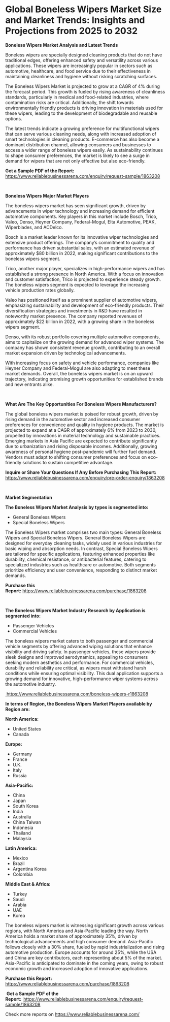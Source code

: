 <p><h1>Global Boneless Wipers Market Size and Market Trends: Insights and Projections from 2025 to 2032</h1></p><p><strong>Boneless Wipers Market Analysis and Latest Trends</strong></p>
<p><p>Boneless wipers are specially designed cleaning products that do not have traditional edges, offering enhanced safety and versatility across various applications. These wipers are increasingly popular in sectors such as automotive, healthcare, and food service due to their effectiveness in maintaining cleanliness and hygiene without risking scratching surfaces.</p><p>The Boneless Wipers Market is projected to grow at a CAGR of 4% during the forecast period. This growth is fueled by rising awareness of cleanliness standards, particularly in medical and food-related industries, where contamination risks are critical. Additionally, the shift towards environmentally friendly products is driving innovation in materials used for these wipers, leading to the development of biodegradable and reusable options.</p><p>The latest trends indicate a growing preference for multifunctional wipers that can serve various cleaning needs, along with increased adoption of smart technologies in cleaning products. E-commerce has also become a dominant distribution channel, allowing consumers and businesses to access a wider range of boneless wipers easily. As sustainability continues to shape consumer preferences, the market is likely to see a surge in demand for wipers that are not only effective but also eco-friendly.</p></p>
<p><strong>Get a Sample PDF of the Report:&nbsp;</strong> <a href="https://www.reliablebusinessarena.com/enquiry/request-sample/1863208?utm_campaign=3314&utm_medium=2&utm_source=Github&utm_content=ia&utm_term=31032025&utm_id=boneless-wipers">https://www.reliablebusinessarena.com/enquiry/request-sample/1863208</a></p>
<p>&nbsp;</p>
<p><strong>Boneless Wipers Major Market Players</strong></p>
<p><p>The boneless wipers market has seen significant growth, driven by advancements in wiper technology and increasing demand for efficient automotive components. Key players in this market include Bosch, Trico, Valeo, Denso, Heyner Company, Federal-Mogul, Elta Automotive, PEAK, Wiperblades, and ACDelco.</p><p>Bosch is a market leader known for its innovative wiper technologies and extensive product offerings. The company’s commitment to quality and performance has driven substantial sales, with an estimated revenue of approximately $80 billion in 2022, making significant contributions to the boneless wipers segment.</p><p>Trico, another major player, specializes in high-performance wipers and has established a strong presence in North America. With a focus on innovation and customer satisfaction, Trico is projected to experience steady growth. The boneless wipers segment is expected to leverage the increasing vehicle production rates globally.</p><p>Valeo has positioned itself as a prominent supplier of automotive wipers, emphasizing sustainability and development of eco-friendly products. Their diversification strategies and investments in R&D have resulted in noteworthy market presence. The company reported revenues of approximately $22 billion in 2022, with a growing share in the boneless wipers segment.</p><p>Denso, with its robust portfolio covering multiple automotive components, aims to capitalize on the growing demand for advanced wiper systems. The company has shown consistent revenue growth, contributing to an overall market expansion driven by technological advancements.</p><p>With increasing focus on safety and vehicle performance, companies like Heyner Company and Federal-Mogul are also adapting to meet these market demands. Overall, the boneless wipers market is on an upward trajectory, indicating promising growth opportunities for established brands and new entrants alike.</p></p>
<p>&nbsp;</p>
<p><strong>What Are The Key Opportunities For Boneless Wipers Manufacturers?</strong></p>
<p><p>The global boneless wipers market is poised for robust growth, driven by rising demand in the automotive sector and increased consumer preferences for convenience and quality in hygiene products. The market is projected to expand at a CAGR of approximately 6% from 2023 to 2030, propelled by innovations in material technology and sustainable practices. Emerging markets in Asia Pacific are expected to contribute significantly due to urbanization and rising disposable incomes. Additionally, growing awareness of personal hygiene post-pandemic will further fuel demand. Vendors must adapt to shifting consumer preferences and focus on eco-friendly solutions to sustain competitive advantage.</p></p>
<p><strong>Inquire or Share Your Questions If Any Before Purchasing This Report:</strong> <a href="https://www.reliablebusinessarena.com/enquiry/pre-order-enquiry/1863208?utm_campaign=3314&utm_medium=2&utm_source=Github&utm_content=ia&utm_term=31032025&utm_id=boneless-wipers">https://www.reliablebusinessarena.com/enquiry/pre-order-enquiry/1863208</a></p>
<p>&nbsp;</p>
<p><strong>Market Segmentation</strong></p>
<p><strong>The Boneless Wipers Market Analysis by types is segmented into:</strong></p>
<p><ul><li>General Boneless Wipers</li><li>Special Boneless Wipers</li></ul></p>
<p><p>The Boneless Wipers market comprises two main types: General Boneless Wipers and Special Boneless Wipers. General Boneless Wipers are designed for everyday cleaning tasks, widely used in various industries for basic wiping and absorption needs. In contrast, Special Boneless Wipers are tailored for specific applications, featuring enhanced properties like durability, chemical resistance, or antibacterial features, catering to specialized industries such as healthcare or automotive. Both segments prioritize efficiency and user convenience, responding to distinct market demands.</p></p>
<p><strong>Purchase this Report:&nbsp;</strong><a href="https://www.reliablebusinessarena.com/purchase/1863208?utm_campaign=3314&utm_medium=2&utm_source=Github&utm_content=ia&utm_term=31032025&utm_id=boneless-wipers">https://www.reliablebusinessarena.com/purchase/1863208</a></p>
<p>&nbsp;</p>
<p><strong>The Boneless Wipers Market Industry Research by Application is segmented into:</strong></p>
<p><ul><li>Passenger Vehicles</li><li>Commercial Vehicles</li></ul></p>
<p><p>The boneless wipers market caters to both passenger and commercial vehicle segments by offering advanced wiping solutions that enhance visibility and driving safety. In passenger vehicles, these wipers provide sleek designs and improved aerodynamics, appealing to consumers seeking modern aesthetics and performance. For commercial vehicles, durability and reliability are critical, as wipers must withstand harsh conditions while ensuring optimal visibility. This dual application supports a growing demand for innovative, high-performance wiper systems across the automotive industry.</p></p>
<p><a href="https://www.reliablebusinessarena.com/boneless-wipers-r1863208?utm_campaign=3314&utm_medium=2&utm_source=Github&utm_content=ia&utm_term=31032025&utm_id=boneless-wipers">&nbsp;https://www.reliablebusinessarena.com/boneless-wipers-r1863208</a></p>
<p><strong>In terms of Region, the Boneless Wipers Market Players available by Region are:</strong></p>
<p>
    <p> <strong> North America: </strong>
        <ul>
            <li>United States</li>
            <li>Canada</li>
        </ul>
        </p> 
    <p> <strong> Europe: </strong>
        <ul>
            <li>Germany</li>
            <li>France</li>
            <li>U.K.</li>
            <li>Italy</li>
            <li>Russia</li>
        </ul>
        </p> 
    <p> <strong> Asia-Pacific: </strong>
        <ul>
            <li>China</li>
            <li>Japan</li>
            <li>South Korea</li>
            <li>India</li>
            <li>Australia</li>
            <li>China Taiwan</li>
            <li>Indonesia</li>
            <li>Thailand</li>
            <li>Malaysia</li>
        </ul>
        </p> 
    <p> <strong> Latin America: </strong>
        <ul>
            <li>Mexico</li>
            <li>Brazil</li>
            <li>Argentina Korea</li>
            <li>Colombia</li>
        </ul>
        </p> 
    <p> <strong> Middle East & Africa: </strong>
        <ul>
            <li>Turkey</li>
            <li>Saudi</li>
            <li>Arabia</li>
            <li>UAE</li>
            <li>Korea</li>
        </ul>
    </p>
    </p>
<p><p>The boneless wipers market is witnessing significant growth across various regions, with North America and Asia-Pacific leading the way. North America holds a market share of approximately 35%, driven by technological advancements and high consumer demand. Asia-Pacific follows closely with a 30% share, fueled by rapid industrialization and rising automotive production. Europe accounts for around 25%, while the USA and China are key contributors, each representing about 5% of the market. Asia-Pacific is anticipated to dominate in the coming years, owing to robust economic growth and increased adoption of innovative applications.</p></p>
<p><strong>Purchase this Report: </strong><a href="https://www.reliablebusinessarena.com/purchase/1863208?utm_campaign=3314&utm_medium=2&utm_source=Github&utm_content=ia&utm_term=31032025&utm_id=boneless-wipers">https://www.reliablebusinessarena.com/purchase/1863208</a></p>
<p>&nbsp;<strong>Get a Sample PDF of the Report:&nbsp;&nbsp;</strong><a href="https://www.reliablebusinessarena.com/enquiry/request-sample/1863208?utm_campaign=3314&utm_medium=2&utm_source=Github&utm_content=ia&utm_term=31032025&utm_id=boneless-wipers">https://www.reliablebusinessarena.com/enquiry/request-sample/1863208</a></p>
<p><strong></strong></p>
<p>Check more reports on <a href="https://www.reliablebusinessarena.com/?utm_campaign=3314&utm_medium=2&utm_source=Github&utm_content=ia&utm_term=31032025&utm_id=boneless-wipers">https://www.reliablebusinessarena.com/</a></p>